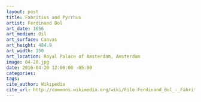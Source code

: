```yaml
---
layout: post
title: Fabritius and Pyrrhus
artist: Ferdinand Bol
art_date: 1656
art_medium: Oil
art_surface: Canvas
art_height: 484.9
art_width: 350
art_location: Royal Palace of Amsterdam, Amsterdam
image: 04-20.jpg
date: 2016-04-20 12:00:00 -05:00
categories:
tags:
cite_author: Wikipedia
cite_url: http://commons.wikimedia.org/wiki/File:Ferdinand_Bol_-_Fabritius_and_Pyrrhus_-_Google_Art_Project.jpg
---
```

